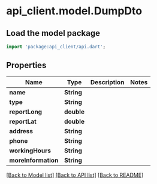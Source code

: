 # api_client.model.DumpDto

## Load the model package
```dart
import 'package:api_client/api.dart';
```

## Properties
Name | Type | Description | Notes
------------ | ------------- | ------------- | -------------
**name** | **String** |  | 
**type** | **String** |  | 
**reportLong** | **double** |  | 
**reportLat** | **double** |  | 
**address** | **String** |  | 
**phone** | **String** |  | 
**workingHours** | **String** |  | 
**moreInformation** | **String** |  | 

[[Back to Model list]](../README.md#documentation-for-models) [[Back to API list]](../README.md#documentation-for-api-endpoints) [[Back to README]](../README.md)


